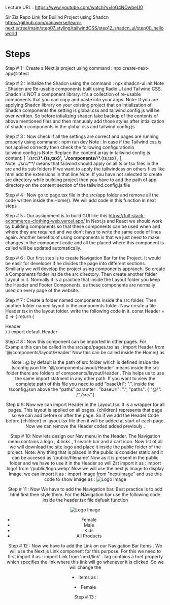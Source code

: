 Lecture URL :
https://www.youtube.com/watch?v=loG4NOwbeU0

Sir Zia Repo Link for Builind Project using Shadcn
https://github.com/panaverse/learn-nextjs/tree/main/step07_styling/tailwindCSS/step12_shadcn_ui/step00_helloworld

Steps
================================================================================================================
Step # 1 : Create a Next.js project using command : npx create-next-app@latest

Step # 2 : Initialize the Shadcn using the command : npx shadcn-ui init
Note : Shadcn are Re-usable components built using Radix UI and Tailwind CSS. Shadcn is NOT a component library. It's a collection of re-usable components that you can copy and paste into your apps.
Note: If you are applying Shadcn library on your existing project that on intialization of Shadcn components the setting is global.css and tailwind.config.js will be over wrritten. So before intializing shadcn take backup of the contents of above mentioned files and then manuualy add those styles after intialization of shadcn components in the global.css and tailwind.config.js

Step # 3 : Now check if all the settings are correct and pages are running properly using command : npm run dev
Note : In case if the Tailwind css is not applied correctly then check the following configurationin tailwind.config.js
Note: Replace the content array in tailwind.config.js
content: [
	'./src/**/*.{ts,tsx}',
	'./components/**/*.{ts,tsx}',
],  
Note:  ./src/**/ means that tailwind should apply on all ts or tsx files in the src and its sub folders
If we want to apply the tailwindcss on others files like html add the extensions in that line
Note: If you have not selected to create src directory while building project then you have to add the path of app directory on the content section of the tailwind.config.js file

Step # 4 : Now go to page.tsx file in the src/app folder and remove all the code written inside the Home(). We will add code in this function in next steps

Step # 5 : Our assignment is to build GUI like this https://full-stack-ecommerce-clothing-web.vercel.app/
In Next.js and React we should work by building components so that these components can be used when and where they are required and we don't have to write the same code of lines again. Another benefits of using components is that we just need to make changes in the component code and all the placed where this component is called will be updated automatically.

Step # 6 : Our first step is to create Navigation Bar for the Project. It would be easir for developer if he divides the page into different sections. Similiarly we will develop the project using components appraoch.
So create a Components folder inside the src directory. Then create another folder Layout in it. Normally it is a practice that inside the Layout folder you keep the Header and Footer Components, as these components are normally used on every page of the website.

Step # 7 : Create a folder named components inside the src folder. Then another folder named layout in the components folder. Now create a file Header.tsx in the layout folder. write the following code in it.
const Header = () => {
  return (
    <div>Header</div>
  )
}
export default Header

Step # 8 : Now this component can be imported in other pages. For Example this can be called in the src/app/pages.tsx as :   import Header from '@/components/layout/Header'  Now this can be called inside the Home() as <Header/>
Note :  @ by default is the path of src folder which is defined inside the tsconfig.json file. 
'@/components/layout/Header' means inside the src folder there are folders of  components/layout/Header . This helps us to use the same import statment in any other path.
If you want to view the complete path of this file you need to add  "baseUrl": ".",  inside the tsconfig.json above the "paths" paramter :
    "baseUrl": ".",
    "paths": {
      "@/*": ["./src/*"]

Step # 9: Now we can import Header in the Layout.tsx. It is a wrapper for all pages. This layout is applied on all pages. {children} represents that page so we can add before or after the page. So if we add the Header Code before {children} in layout.tsx file then it will be added at start of each page. Now we can remove the Header coded added previouly . 

Step # 10: Now lets design our Nav menu in the Header. The Navigation menu contains a logo , 4 links , 1 search bar and a cart icon. Now 1st of all we will download the site logo and place it inside the public folder of the project.
Note: Any thing that is placed in the public is consider static and it can be accesed as '/public/filename'
Now as it is present in the public folder and we have to use it in the Header so will 2st import it as :  import logo1 from '/public/logo.webp'
Now we will use the next.js Image to display Image. we can import it as : import Image from "next/image"
and use this code to show image as :  <Image src={logo1} height={150} width={150} alt="Logo Image"></Image>

Step # 11 : Now We have to add the Navigation bar. Best practice is to add html first then style them. For the NAvigation bar use the following code inside the header.tsx file defualt function
    <div className='flex bg-red-300 justify-between items-center py-6 p-x-8'>
      <Image src={logo1} height={150} width={150} alt="Logo Image"></Image>
      <ul className='flex gap-10'>
        <li> Female </li>
        <li> Male </li>
        <li> Kids </li>
        <li> All Products </li>
      </ul>
      <div className='h-10 w-10 rounded-full bg-gray-300'></div>
    </div>

Step # 12 : Now we have to add the Link on our Navigation Bar Items . We will use the Next.js Link component for this purpose. For this we need to first import it as : import Link from 'next/link' . <Link> tag contains a href property which specifies the link where this link will go whenever it is clicked. So we will change the <li> items as :
  <li className='text-lg'> 
    <Link href="/"> Female  </Link>
 </li>

 Step # 13 : 






